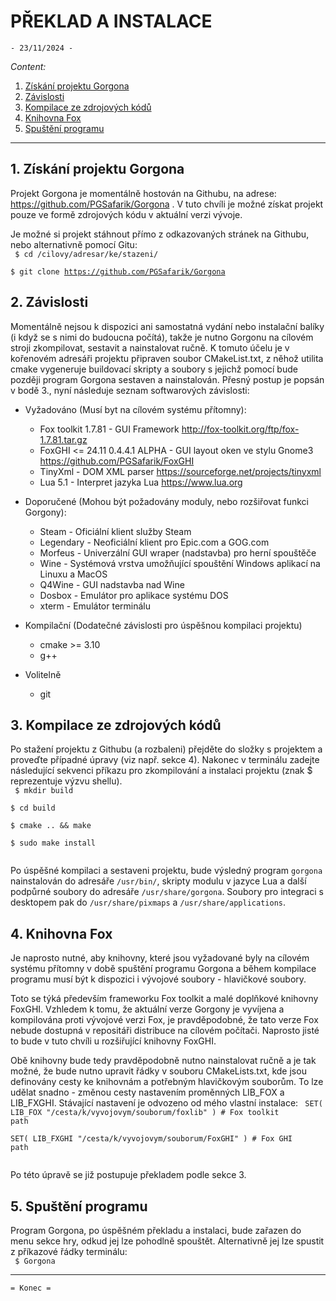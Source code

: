 # PŘEKLAD A INSTALACE
    - 23/11/2024 -

*Content:*
  1. [Získání projektu Gorgona](#1-Získání-projektu-Gorgona)
  2. [Závislosti](#2-Závislosti)
  3. [Kompilace ze zdrojových kódů](#3-Kompilace-ze-zdrojových-kódů)
  4. [Knihovna Fox](#4-Knihovna-Fox)
  5. [Spuštění programu](#5-Spuštění-programu)
  
---
## 1. Získání projektu Gorgona
Projekt Gorgona je momentálně hostován na Githubu, na adrese: https://github.com/PGSafarik/Gorgona . V tuto chvíli je možné získat projekt pouze ve formě zdrojových kódu v aktuální verzi vývoje.  

Je možné si projekt stáhnout přímo z odkazovaných stránek na Githubu, nebo alternativně pomocí Gitu:  
<code> 
  $ cd /cilovy/adresar/ke/stazeni/  
  $ git clone https://github.com/PGSafarik/Gorgona
</code>  

## 2. Závislosti
Momentálně nejsou k dispozici ani samostatná vydání nebo instalační balíky (i když se s nimi do budoucna počítá), takže je nutno Gorgonu na cílovém stroji zkompilovat, sestavit a nainstalovat ručně. K tomuto účelu je v kořenovém adresáři projektu připraven soubor CMakeList.txt, z něhož utilita cmake vygeneruje buildovací skripty a soubory s jejichž pomocí bude později program Gorgona sestaven a nainstalován. Přesný postup je popsán v bodě 3., nyní následuje seznam softwarových závislosti:   

* Vyžadováno (Musí byt na cílovém systému přítomny):
    * Fox toolkit 1.7.81            - GUI Framework                    http://fox-toolkit.org/ftp/fox-1.7.81.tar.gz
    * FoxGHI <= 24.11 0.4.4.1 ALPHA - GUI layout oken ve stylu Gnome3  https://github.com/PGSafarik/FoxGHI
    * TinyXml                       - DOM XML parser                   https://sourceforge.net/projects/tinyxml
    * Lua 5.1                       - Interpret jazyka Lua             https://www.lua.org

* Doporučené (Mohou být požadovány moduly, nebo rozšiřovat funkci Gorgony):  
    * Steam             - Oficiální klient služby Steam
    * Legendary         - Neoficiální klient pro Epic.com a GOG.com
    * Morfeus           - Univerzální GUI wraper (nadstavba) pro herní spouštěče 
    * Wine              - Systémová vrstva umožňující spouštění Windows aplikací na Linuxu a MacOS
    * Q4Wine            - GUI nadstavba nad Wine
    * Dosbox            - Emulátor pro aplikace systému DOS
    * xterm             - Emulátor terminálu

* Kompilační (Dodatečné závislosti pro úspěšnou kompilaci projektu)
    * cmake >= 3.10
    * g++

* Volitelně    
    * git

## 3. Kompilace ze zdrojových kódů
Po stažení projektu z Githubu (a rozbaleni) přejděte do složky s projektem a proveďte případné úpravy (viz např. sekce 4). Nakonec v terminálu zadejte následující sekvenci příkazu pro zkompilování a instalaci projektu (znak $ reprezentuje výzvu shellu).  
<code> 
  $ mkdir build  
  $ cd build  
  $ cmake .. && make  
  $ sudo make install  
</code>

Po úspěšné kompilaci a sestaveni projektu, bude výsledný program `gorgona` nainstalován do adresáře `/usr/bin/`,  skripty modulu v jazyce Lua a další podpůrné soubory do adresáře `/usr/share/gorgona`. Soubory pro integraci s desktopem pak do `/usr/share/pixmaps` a `/usr/share/applications`. 

## 4. Knihovna Fox
Je naprosto nutné, aby knihovny, které jsou vyžadované byly na cílovém systému přítomny v době spuštění programu Gorgona a během kompilace programu musí být k dispozici i vývojové soubory - hlavičkové soubory.  

Toto se týká především frameworku Fox toolkit a malé doplňkové knihovny FoxGHI. Vzhledem k tomu, že aktuální verze Gorgony je vyvíjena a kompilována proti vývojové verzi Fox, je pravděpodobné, že tato verze Fox nebude dostupná v repositáři distribuce na cílovém počítači. Naprosto jisté to bude v tuto chvíli u rozšiřující knihovny FoxGHI. 

Obě knihovny bude tedy pravděpodobně nutno nainstalovat ručně a je tak možné, že bude nutno upravit řádky v souboru CMakeLists.txt, kde jsou definovány cesty ke knihovnám a potřebným hlavičkovým souborům. To lze udělat snadno - změnou cesty nastavením proměnných LIB_FOX a LIB_FXGHI. Stávající nastavení je odvozeno od mého vlastní instalace:
<code>
SET( LIB_FOX   "/cesta/k/vyvojovym/souborum/foxlib" )       # Fox toolkit path  
SET( LIB_FXGHI "/cesta/k/vyvojovym/souborum/FoxGHI" )       # Fox GHI path  
</code>

Po této úpravě se již postupuje překladem podle sekce 3.

## 5. Spuštění programu
Program Gorgona, po úspěšném překladu a instalaci, bude zařazen do menu sekce hry, odkud jej lze pohodlně spouštět. Alternativně jej lze spustit z příkazové řádky terminálu:  
<code>
  $ Gorgona
</code>

---

    = Konec =










